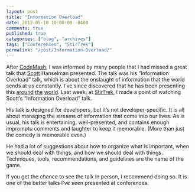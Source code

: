 ```yaml
---
layout: post
title: "Information Overload"
date: 2012-05-10 10:00:00 -0400
comments: true
published: true
categories: ["blog", "archives"]
tags: ["Conferences", "StirTrek"]
permalink: "/post/Information-Overload/"
---
```

<!-- more -->



<p>After <a href="http://codemash.org/" target="_blank">CodeMash</a>, I was informed by many people that I had missed a great talk that <a href="http://www.hanselman.com/" target="_blank">Scott</a> Hanselman presented. The talk was his &ldquo;Information Overload&rdquo; talk, which is about the onslaught of information that the world sends at us constantly. I&rsquo;ve since discovered that he has been presenting this <a href="http://www.devreach.com/Event/Sessions.aspx#InformationOverload" target="_blank">around</a> <a href="http://codemash.org/Sessions#NEW+-+Dealing+with+Information+Overload" target="_blank">the</a> <a href="http://oredev.org/" target="_blank">world</a>. Last week, at <a href="http://stirtrek.com/" target="_blank">StirTrek</a>, I made a point of watching Scott&rsquo;s &ldquo;Information Overload&rdquo; talk.</p>
<p>His talk is designed for developers, but it&rsquo;s not developer-specific. It is all about managing the streams of information that come into our lives. As is usual, his talk is entertaining, well-presented, and contains enough impromptu comments and laughter to keep it memorable. (More than just the comedy is memorable even.)</p>
<p>He had a lot of suggestions about how to organize what is important, when we should deal with things, and how we should deal with things. Techniques, tools, recommendations, and guidelines are the name of the game.</p>
<p>If you get the chance to see the talk in person, I recommend doing so. It is one of the better talks I&rsquo;ve seen presented at conferences.</p>

